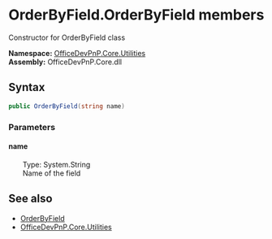# OrderByField.OrderByField members 
 Constructor for OrderByField class   

**Namespace:** [OfficeDevPnP.Core.Utilities](OfficeDevPnP.Core.Utilities.md)  
**Assembly:** OfficeDevPnP.Core.dll  
## Syntax
```C#
public OrderByField(string name)
```
### Parameters
#### name  
&emsp;&emsp;Type: System.String  
&emsp;&emsp;Name of the field  


## See also
- [OrderByField](OfficeDevPnP.Core.Utilities.OrderByField.md)
- [OfficeDevPnP.Core.Utilities](OfficeDevPnP.Core.Utilities.md)
